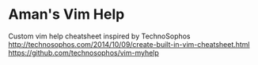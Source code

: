 # Aman's Vim Help

Custom vim help cheatsheet inspired by TechnoSophos
http://technosophos.com/2014/10/09/create-built-in-vim-cheatsheet.html
https://github.com/technosophos/vim-myhelp


